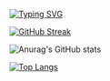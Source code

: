 <!---
Nana-Kwame-bot/Nana-Kwame-bot is a ✨ special ✨ repository because its `README.md` (this file) appears on your GitHub profile.
You can click the Preview link to take a look at your changes.
--->
[![Typing SVG](https://readme-typing-svg.demolab.com?font=Fira+Code&pause=1000&center=true&vCenter=true&random=false&width=435&lines=Hi%2C+I'm+Nana+Kwame;A+Mobile+App+Developer;A+Software+Engineer+;A+Flutter+Developer)](https://git.io/typing-svg)







[![GitHub Streak](https://streak-stats.demolab.com/?user=Nana-Kwame-bot&theme=algolia)](https://git.io/streak-stats)

![Anurag's GitHub stats](https://github-readme-stats-sandy-eight-58.vercel.app/api?username=Nana-Kwame-bot&theme=algolia&show_icons=true)

[![Top Langs](https://github-readme-stats.vercel.app/api/top-langs/?username=Nana-Kwame-bot&layout=compact&theme=algolia)](https://github.com/anuraghazra/github-readme-stats)



